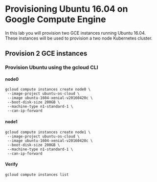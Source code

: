 # Provisioning Ubuntu 16.04 on Google Compute Engine

In this lab you will provision two GCE instances running Ubuntu 16.04. These instances will be used to provision a two node Kubernetes cluster.

## Provision 2 GCE instances

### Provision Ubuntu using the gcloud CLI

#### node0

```
gcloud compute instances create node0 \
 --image-project ubuntu-os-cloud \
 --image ubuntu-1604-xenial-v20160420c \
 --boot-disk-size 200GB \
 --machine-type n1-standard-1 \
 --can-ip-forward
```

#### node1

```
gcloud compute instances create node1 \
 --image-project ubuntu-os-cloud \
 --image ubuntu-1604-xenial-v20160420c \
 --boot-disk-size 200GB \
 --machine-type n1-standard-1 \
 --can-ip-forward
```

#### Verify

```
gcloud compute instances list
```

